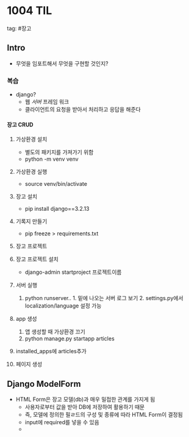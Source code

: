 # 1004 TIL

tag: #장고

## Intro

- 무엇을 임포트해서 무엇을 구현할 것인지?

### 복습

- django?
	- 웹 *서버* 프레임 워크
	- 클라이언트의 요청을 받아서 처리하고 응답을 해준다


#### 장고 CRUD

1. 가상환경 설치
	- 별도의 패키지를 가져가기 위함
	- python -m venv venv
2. 가상환경 실행
	- source venv/bin/activate
3. 장고 설치
	- pip install django==3.2.13
4. 기록지 만들기
	- pip freeze > requirements.txt


2. 장고 프로젝트 
1. 장고 프로젝트 설치
	- django-admin startproject 프로젝트이름
2. 서버 실행
	1. python runserver..
			1. 밑에 나오는 서버 로그 보기
			2. settings.py에서 localization/language 설정 가능
3. app 생성
	1. 앱 생성할 때 가상환경 끄기
	2. python manage.py startapp articles
4. installed_apps에 articles추가


4. 페이지 생성


## Django ModelForm

- HTML Form은 장고 모델(db)과 매우 밀접한 관계를 가지게 됨
	- 사용자로부터 값을 받아 DB에 저장하여 활용하기 때문
	- 즉, 모델에 정의한 필ㄹ드의 구성 및 종류에 따라 HTML Form이 결정됨
	- input에 required를 넣을 수 있음 
	- 
